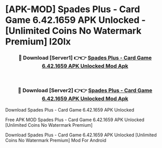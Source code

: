 # [APK-MOD] Spades Plus - Card Game 6.42.1659 APK Unlocked - [Unlimited Coins No Watermark Premium] l20lx



<div align="center">
<h3>🔴 Download [Server1] 👉👉 <a href="https://momento.my/?title=Spades_Plus_-_Card_Game_6.42.1659_APK_Unlocked">Spades Plus - Card Game 6.42.1659 APK Unlocked Mod Apk</a></h3><br>

<h3>🔴 Download [Server2] 👉👉 <a href="https://momento.my/?title=Spades_Plus_-_Card_Game_6.42.1659_APK_Unlocked">Spades Plus - Card Game 6.42.1659 APK Unlocked Mod Apk</a></h3>
</div>



Download Spades Plus - Card Game 6.42.1659 APK Unlocked 

Free APK MOD Spades Plus - Card Game 6.42.1659 APK Unlocked [Unlimited Coins No Watermark Premium]

Download Spades Plus - Card Game 6.42.1659 APK Unlocked [Unlimited Coins No Watermark Premium] Mod For Android
